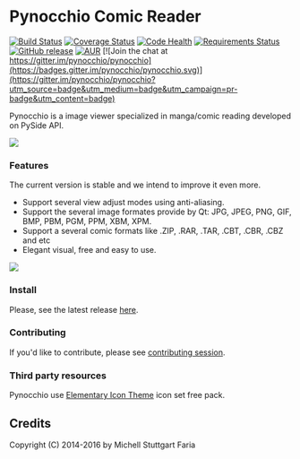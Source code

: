 Pynocchio Comic Reader
==================
[![Build Status](https://travis-ci.org/pynocchio/pynocchio.svg?branch=master)](https://travis-ci.org/pynocchio/pynocchio)
[![Coverage Status](https://coveralls.io/repos/github/pynocchio/pynocchio/badge.svg?branch=master)](https://coveralls.io/github/pynocchio/pynocchio?branch=master)
[![Code Health](https://landscape.io/github/pynocchio/pynocchio/develop/landscape.svg?style=flat)](https://landscape.io/github/pynocchio/pynocchio/master)
[![Requirements Status](https://requires.io/github/pynocchio/pynocchio/requirements.svg?branch=master)](https://requires.io/github/pynocchio/pynocchio/requirements/?branch=master)
[![GitHub release](https://img.shields.io/github/release/pynocchio/pynocchio.svg?maxAge=2592000?style=plastic)](https://github.com/pynocchio/pynocchio)
[![AUR](https://img.shields.io/aur/license/yaourt.svg?maxAge=2592000?style=plastic)](https://pt.wikipedia.org/wiki/GNU_General_Public_License)
[![Join the chat at https://gitter.im/pynocchio/pynocchio](https://badges.gitter.im/pynocchio/pynocchio.svg)](https://gitter.im/pynocchio/pynocchio?utm_source=badge&utm_medium=badge&utm_campaign=pr-badge&utm_content=badge)

Pynocchio is a image viewer specialized in manga/comic reading developed on
PySide API.

![](https://lh3.googleusercontent.com/-p0TtjyX-GgM/VwwYhAAUjrI/AAAAAAAAF04/_JSom_IMmasZfnRn4EPhxKejjj_9aHzYwCCo/s1152-Ic42/snapshot11.png)

### Features

The current version is stable and we intend to improve it even more.

* Support several view adjust modes using anti-aliasing.
* Support the several image formates provide by Qt: JPG, JPEG, PNG, GIF, BMP, PBM, PGM, PPM, XBM, XPM.
* Support a several comic formats like .ZIP, .RAR, .TAR, .CBT, .CBR, .CBZ and etc
* Elegant visual, free and easy to use.

![](https://lh3.googleusercontent.com/-pedd53CIEtc/VwwYg1TpnoI/AAAAAAAAF04/gOJWtN5XZwYwQT_IBwYQEk-sYhqrw_owgCCo/s1152-Ic42/snapshot12.png)

### Install

Please, see the latest release [here](https://github.com/pynocchio/pynocchio/releases/latest).

### Contributing

If you'd like to contribute, please see [contributing session](CONTRIBUTING.md).

### Third party resources

Pynocchio use [Elementary Icon Theme](https://github.com/opengraphix/elementary3-icon-theme) icon set free pack.

## Credits

Copyright (C) 2014-2016 by Michell Stuttgart Faria
